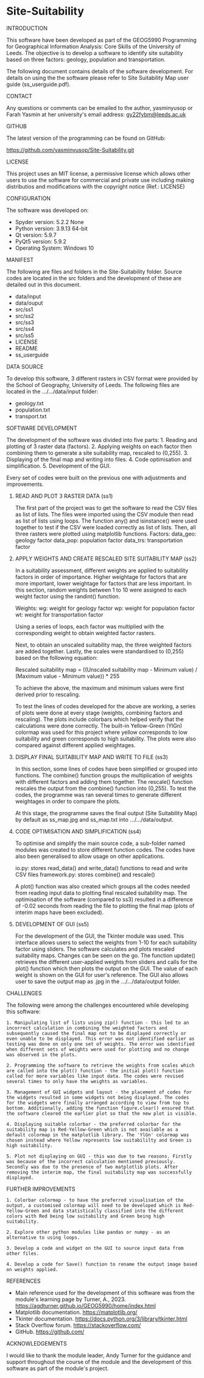 # Site-Suitability


INTRODUCTION

This software have been developed as part of the GEOG5990 Programming for Geographical Information Analysis: Core Skills of the University of Leeds. The objective is to develop a software to identify site suitability based on three factors: geology, population and transportation. 

The following document contains details of the software development. For details on using the the software please refer to Site Suitability Map user guide (ss_userguide.pdf).    


CONTACT

Any questions or comments can be emailed to the author, yasminyusop or Farah Yasmin at her university's email address: gy22fybm@leeds.ac.uk


GITHUB

The latest version of the programming can be found on GitHub:

https://github.com/yasminyusop/Site-Suitability.git


LICENSE

This project uses an MIT license, a permissive license which allows other users to use the software for commercial and private use including making distributios and modifications with the copyright notice (Ref.: LICENSE)


CONFIGURATION

The software was developed on:
* Spyder version: 5.2.2 None
* Python version: 3.9.13 64-bit
* Qt version: 5.9.7
* PyQt5 version: 5.9.2
* Operating System: Windows 10


MANIFEST

The following are files and folders in the Site-Suitability folder. Source codes are located in the src folders and the development of these are detailed out in this document.

* data/input 
* data/ouput
* src/ss1
* src/ss2
* src/ss3
* src/ss4
* src/ss5
* LICENSE
* README
* ss_userguide



DATA SOURCE

To develop this software, 3 different rasters in CSV format were provided by the School of Geography, University of Leeds. The following files are located in the .../.../data/input folder:

* geology.txt
* population.txt
* transport.txt



SOFTWARE DEVELOPMENT

The development of the software was divided into five parts: 
	1. Reading and plotting of 3 raster data (factors).
	2. Applying weights on each factor then combining them to generate a site suitability map, rescaled to (0,255).
	3. Displaying of the final map and writing into files.
	4. Code optimisation and simplification.
	5. Development of the GUI.

Every set of codes were built on the previous one with adjustments and improvements.


1. READ AND PLOT 3 RASTER DATA (ss1)

	The first part of the project was to get the software to read the CSV files as list of lists. The files were imported using the CSV module then read as list of lists using loops. The function any() and isinstance() were used together to test if the CSV were loaded correctly as list of lists. Then, all three rasters were plotted using matplotlib functions.
	Factors:
	data_geo: geology factor
	data_pop: population factor
	data_trs: transportation factor

2. APPLY WEIGHTS AND CREATE RESCALED SITE SUITABILITY MAP (ss2)

	In a suitability assessment, different weights are applied to suitability factors in order of importance. Higher weightage for factors that are more important, lower weightage for factors that are less important. In this section, random weights between 1 to 10 were assigned to each weight factor using the randint() function. 
	
	Weights:
	wg: weight for geology factor
	wp: weight for population factor
	wt: weight for transportation factor

	Using a series of loops, each factor was multiplied with the corresponding weight to obtain weighted factor rasters. 

	Next, to obtain an unscaled suitability map, the three weighted factors are added together. Lastly, the scales were standardised to (0,255) based on the following equation:
	
	Rescaled suitability map = ((Unscaled suitability map - Minimum value) / (Maximum value - Minimum value)) * 255

	To achieve the above, the maximum and minimum values were first derived prior to rescaling. 

	To test the lines of codes developed for the above are working, a series of plots were done at every stage (weights, combining factors and rescaling). The plots include colorbars which helped verify that the calculations were done correctly. The built-in Yellow-Green (YlGn) colormap was used for this project where yellow corresponds to low suitability and green corresponds to high suitability. The plots were also compared against different applied weightages. 

3. DISPLAY FINAL SUITABILITY MAP AND WRITE TO FILE (ss3)
 
	In this section, some lines of codes have been simplified or grouped into functions. The combine() function groups the multiplication of weights with different factors and adding them together. The rescale() function rescales the output from the combine() function into (0,255). To test the codes, the programme was ran several times to generate different weightages in order to compare the plots.

	At this stage, the programme saves the final output (Site Suitability Map) by default as ss_map.jpg and ss_map.txt into .../.../data/output.

4. CODE OPTIMISATION AND SIMPLIFICATION (ss4)

	To optimise and simplify the main source code, a sub-folder named modules was created to store different function codes. The codes have also been generalised to allow usage on other applications.
	
	io.py: stores read_data() and write_data() functions to read and write CSV files
	framework.py: stores combine() and rescale()

	A plot() function was also created which groups all the codes needed from reading input data to plotting final rescaled suitability map. The optimisation of the software (compared to ss3) resulted in a difference of -0.02 seconds from reading the file to plotting the final map (plots of interim maps have been excluded).

5. DEVELOPMENT OF GUI (ss5)

	For the development of the GUI, the Tkinter module was used. This interface allows users to select the weights from 1-10 for each suitability factor using sliders. The software calculates and plots rescaled suitability maps. Changes can be seen on the go. The function update() retrieves the different user-applied weights from sliders and calls for the plot() function which then plots the output on the GUI. The value of each weight is shown on the GUI for user's reference. The GUI also allows user to save the output map as .jpg in the .../.../data/output folder. 


CHALLENGES

The following were among the challenges encountered while developing this software:

	1. Manipulating list of lists using zip() function - this led to an incorrect calculation in combining the weighted factors and subsequently caused the final map not to be displayed correctly or even unable to be displayed. This error was not identified earlier as testing was done on only one set of weights. The error was identified when different sets of weights were used for plotting and no change was observed in the plots.  

	2. Programming the software to retrieve the weights from scales which are called into the plot() function - the initial plot() function called for more variables like input data. The codes were revised several times to only have the weights as variables.

	3. Management of GUI widgets and layout - the placement of codes for the widgets resulted in some widgets not being displayed. The codes for the widgets were finally arranged according to view from top to bottom. Additionally, adding the function figure.clear() ensured that the software cleared the earlier plot so that the new plot is visible.

	4. Displaying suitable colorbar - the preferred colorbar for the suitability map is Red-Yellow-Green which is not available as a default colormap in the matplotlib library. The 'YlGn' colormap was chosen instead where Yellow represents low suitabililty and Green is high suitability.

	5. Plot not displaying on GUI - this was due to two reasons. Firstly was because of the incorrect calculation mentioned previously. Secondly was due to the presence of two matplotlib plots. After removing the interim map, the final suitability map was successfully displayed.
   	

FURTHER IMPROVEMENTS

	1. Colorbar colormap - to have the preferred visualisation of the output, a customised colormap will need to be developed which is Red-Yellow-Green and data statistically classified into the different colors with Red being low suitability and Green being high suitability. 

	2. Explore other python modules like pandas or numpy - as an alternative to using loops.

	3. Develop a code and widget on the GUI to source input data from other files. 

	4. Develop a code for Save() function to rename the output image based on weights applied.


REFERENCES

* Main reference used for the development of this software was from the module's learning page by Turner, A., 2023. https://agdturner.github.io/GEOG5990/home/index.html
* Matplotlib documentation. https://matplotlib.org/
* Tkinter documentation. https://docs.python.org/3/library/tkinter.html
* Stack Overflow forum. https://stackoverflow.com/
* GitHub. https://github.com/


ACKNOWLEDGEMENTS

I would like to thank the module leader, Andy Turner for the guidance and support throughout the course of the module and the development of this software as part of the module's project.


